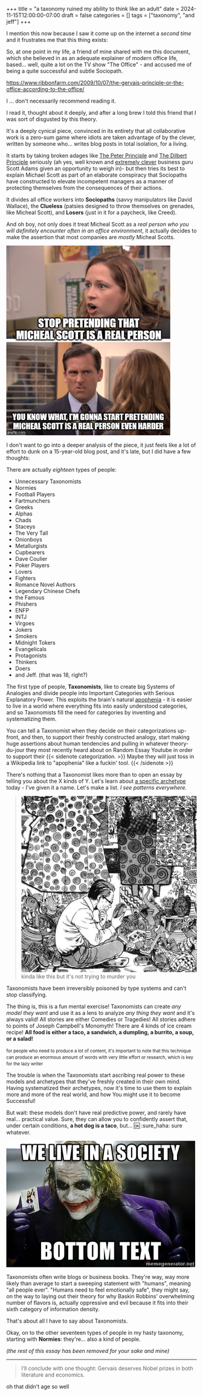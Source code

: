 +++
title = "a taxonomy ruined my ability to think like an adult"
date = 2024-11-15T12:00:00-07:00
draft = false
categories = []
tags = ["taxonomy", "and jeff"]
+++

I mention this now because I saw it come up on the internet a _second time_ and it frustrates me that this thing exists:

So, at one point in my life, a friend of mine shared with me this document, which she believed in as an adequate explainer of modern office life, based... well, quite a lot on the TV show "The Office" - and accused me of being a quite successful and subtle Sociopath.

<!--more-->

https://www.ribbonfarm.com/2009/10/07/the-gervais-principle-or-the-office-according-to-the-office/

I ... don't necessarily recommend reading it.

I read it, thought about it deeply, and after a long brew I told this friend that I was sort of disgusted by this theory.

It's a deeply cynical piece, convinced in its entirety that all collaborative work is a zero-sum game where idiots are taken advantage of by the clever, written by someone who... writes blog posts in total isolation, for a living.

It starts by taking broken adages like [The Peter Principle](https://en.wikipedia.org/wiki/Peter_principle) and [The Dilbert Principle](https://en.wikipedia.org/wiki/Dilbert_principle) seriously (ah yes, well known and [extremely clever](https://twitter.com/ScottAdamsSays/status/1750883071635927312) business guru Scott Adams given an opportunity to weigh in)- but then tries its best to explain Michael Scott as part of an elaborate conspiracy that Sociopaths have constructed to elevate incompetent managers as a manner of protecting themselves from the consequences of their actions.

It divides all office workers into **Sociopaths** (savvy manipulators like David Wallace), the **Clueless** (patsies designed to throw themselves on grenades, like Micheal Scott), and **Losers** (just in it for a paycheck, like Creed).

And oh boy, not only does it treat Micheal Scott as a _real person who you will definitely encounter often in an office environment_, it actually decides to make the assertion that most companies are _mostly_ Micheal Scotts.

![](./scott.png)

I don't want to go into a deeper analysis of the piece, it just feels like a lot of effort to dunk on a 15-year-old blog post, and it's late, but I did have a few thoughts:

There are actually _eighteen_ types of people:

* Unnecessary Taxonomists
* Normies
* Football Players
* Fartmunchers
* Greeks
* Alphas
* Chads
* Staceys
* The Very Tall
* Onionboys
* Metallurgists
* Cupbearers
* Dave Coulier
* Poker Players
* Lovers
* Fighters
* Romance Novel Authors
* Legendary Chinese Chefs
* the Famous
* Phishers
* ENFP
* INTJ
* Virgoes
* Jokers
* Smokers
* Midnight Tokers
* Evangelicals
* Protagonists
* Thinkers
* Doers
* and Jeff. (that was 18, right?)

The first type of people, **Taxonomists**, like to create big Systems of Analogies and divide people into Important Categories with Serious Explanatory Power. This exploits the brain's natural [apophenia](https://en.wikipedia.org/wiki/Apophenia) - it is easier to live in a world where everything fits into easily understood categories, and so Taxonomists fill the need for categories by inventing and systematizing them.

You can tell a Taxonomist when they decide on their categorizations up-front, and then, to support their freshly constructed analogy, start making huge assertions about human tendencies and pulling in whatever theory-du-jour they most recently heard about on Random Essay Youtube in order to support their {{< sidenote categorization. >}}
 Maybe they will just toss in a Wikipedia link to "apophenia" like a fuckin' tool.
{{< /sidenote >}}

There's nothing that a Taxonomist likes more than to open an essay by telling you about the X kinds of Y. Let's learn about [a specific archetype](https://randsinrepose.com/archives/how-to-lose-your-job-part-1/) today - I've given it a name. Let's make a list. _I see patterns everywhere._

> ![](./patterns.png)
> kinda like this but it's not trying to murder you

Taxonomists have been irreversibly poisoned by type systems and can't stop classifying.

The thing is, this is a fun mental exercise! Taxonomists can create _any model they want_ and use it as a lens to analyze _any thing they want_ and it's always valid! All stories are either Comedies or Tragedies! All stories adhere to points of Joseph Campbell's Monomyth! There are 4 kinds of ice cream recipe! **All food is either a taco, a sandwich, a dumpling, a burrito, a soup, or a salad!**

<small> for people who need to produce a lot of content, it's important to note that this technique can produce an enormous amount of words with very little effort or research, which is key for the lazy writer</small>

The trouble is when the Taxonomists start ascribing real power to these models and archetypes that they've freshly created in their own mind. Having systematized their archetypes, now it's time to use them to explain more and more of the real world, and how You might use it to become Successful!

But wait: these models don't have real predictive power, and rarely have real... practical value. Sure, they can allow you to confidently assert that, under certain conditions, **a hot dog is a taco**, but... :ok: :sure_haha: sure whatever.

![](./society.png)

Taxonomists often write blogs or business books. They're way, way more likely than average to start a sweeping statement with "humans", meaning "all people ever". "Humans need to feel emotionally safe", they might say, on the way to laying out their theory for why Baskin Robbins' overwhelming number of flavors is, actually oppressive and evil because it fits into their sixth category of information density.

That's about all I have to say about Taxonomists.

Okay, on to the other seventeen types of people in my hasty taxonomy, starting with **Normies**: they're... also a kind of people.

_(the rest of this essay has been removed for your sake and mine)_

-----

> I’ll conclude with one thought: Gervais deserves Nobel prizes in both literature and economics.

oh that didn't age so well